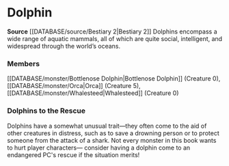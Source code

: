 ﻿---
creature_family: Dolphin
id: '131'
name: Dolphin
rarity: Common
source: '[[DATABASE/source/Bestiary 2|Bestiary 2]]'
type: Creature Family

---
# Dolphin

**Source** [[DATABASE/source/Bestiary 2|Bestiary 2]] 
Dolphins encompass a wide range of aquatic mammals, all of which are quite social, intelligent, and widespread through the world’s oceans.

### Members

[[DATABASE/monster/Bottlenose Dolphin|Bottlenose Dolphin]] (Creature 0), [[DATABASE/monster/Orca|Orca]] (Creature 5), [[DATABASE/monster/Whalesteed|Whalesteed]] (Creature 0)

###  Dolphins to the Rescue

Dolphins have a somewhat unusual trait—they often come to the aid of other creatures in distress, such as to save a drowning person or to protect someone from the attack of a shark. Not every monster in this book wants to hurt player characters— consider having a dolphin come to an endangered PC's rescue if the situation merits!